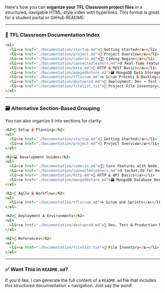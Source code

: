 Here's how you can **organize your TFL Classroom project files** in a structured, navigable HTML-style index with hyperlinks. This format is great for a student portal or GitHub README:

---

### 📘 **TFL Classroom Documentation Index**

```html
<ul>
  <li><a href="./Documentation/startup.md">🔰 Getting Started</a></li>
  <li><a href="./Documentation/project.md">📁 Project Overview</a></li>
  <li><a href="./Documentation/coderin.md">👨‍💻 Coding Begins</a></li>
  <li><a href="./Documentation/connectedleaners.md">🌐 Real-Time Features (Socket.IO)</a></li>
  <li><a href="./Documentation/http.md">📡 HTTP & REST Basics</a></li>
  <li><a href="./Documentation/mongodbstore.md">🗃️ MongoDB Data Storage</a></li>
  <li><a href="./Documentation/tflscrum.md">🌀 Scrum Process & Backlog</a></li>
  <li><a href="./Documentation/devtoprod.md">🚀 Deployment: Dev → Test → Prod</a></li>
  <li><a href="./Documentation/filelist.txt">🧾 Project File Inventory</a></li>
</ul>
```

---

### 🗃️ **Alternative Section-Based Grouping**

You can also organize it into sections for clarity:

```html
<h2>📌 Setup & Planning</h2>
<ul>
  <li><a href="./Documentation/startup.md">🔰 Getting Started</a></li>
  <li><a href="./Documentation/project.md">📁 Project Overview</a></li>
</ul>

<h2>💻 Development Guides</h2>
<ul>
  <li><a href="./Documentation/coderin.md">👨‍💻 Core Features with Node.js & MongoDB</a></li>
  <li><a href="./Documentation/connectedleaners.md">🌐 Socket.IO for Real-time Chat</a></li>
  <li><a href="./Documentation/http.md">📡 HTTP & API Basics</a></li>
  <li><a href="./Documentation/mongodbstore.md">🗃️ MongoDB Database Design</a></li>
</ul>

<h2>🚦 Agile & Workflow</h2>
<ul>
  <li><a href="./Documentation/tflscrum.md">🌀 Scrum and Sprints</a></li>
</ul>

<h2>🚀 Deployment & Environments</h2>
<ul>
  <li><a href="./Documentation/devtoprod.md">🚀 Dev, Test & Production Deployment</a></li>
</ul>

<h2>📎 References</h2>
<ul>
  <li><a href="./Documentation/filelist.txt">🧾 File Inventory</a></li>
</ul>
```

---

### ✅ Want This in `README.md`?

If you'd like, I can generate the full content of a `README.md` file that includes this structured documentation + navigation. Just say the word!

